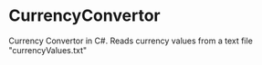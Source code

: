 # CurrencyConvertor
Currency Convertor in C#. Reads currency values from a text file "currencyValues.txt"
